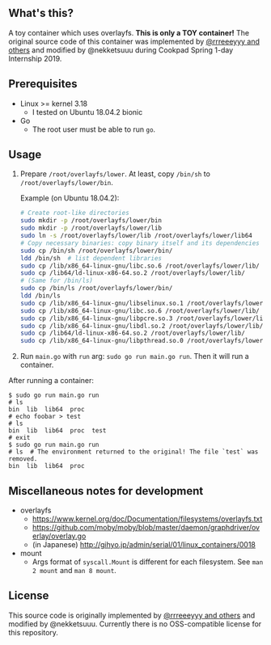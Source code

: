 ## What's this?

A toy container which uses overlayfs. **This is only a TOY container!** The original source code of this container was implemented by [@rrreeeyyy and others][1] and modified by @nekketsuuu during Cookpad Spring 1-day Internship 2019.

## Prerequisites

* Linux >= kernel 3.18
    * I tested on Ubuntu 18.04.2 bionic
* Go
    * The root user must be able to run `go`.

## Usage

1. Prepare `/root/overlayfs/lower`. At least, copy `/bin/sh` to `/root/overlayfs/lower/bin`.

    Example (on Ubuntu 18.04.2):

    ```sh
    # Create root-like directories
    sudo mkdir -p /root/overlayfs/lower/bin
    sudo mkdir -p /root/overlayfs/lower/lib
    sudo ln -s /root/overlayfs/lower/lib /root/overlayfs/lower/lib64
    # Copy necessary binaries: copy binary itself and its dependencies
    sudo cp /bin/sh /root/overlayfs/lower/bin/
    ldd /bin/sh  # list dependent libraries
    sudo cp /lib/x86_64-linux-gnu/libc.so.6 /root/overlayfs/lower/lib/
    sudo cp /lib64/ld-linux-x86-64.so.2 /root/overlayfs/lower/lib/
    # (Same for /bin/ls)
    sudo cp /bin/ls /root/overlayfs/lower/bin/
    ldd /bin/ls
    sudo cp /lib/x86_64-linux-gnu/libselinux.so.1 /root/overlayfs/lower/lib/
    sudo cp /lib/x86_64-linux-gnu/libc.so.6 /root/overlayfs/lower/lib/
    sudo cp /lib/x86_64-linux-gnu/libpcre.so.3 /root/overlayfs/lower/lib/
    sudo cp /lib/x86_64-linux-gnu/libdl.so.2 /root/overlayfs/lower/lib/
    sudo cp /lib64/ld-linux-x86-64.so.2 /root/overlayfs/lower/lib/
    sudo cp /lib/x86_64-linux-gnu/libpthread.so.0 /root/overlayfs/lower/lib/
    ```

2. Run `main.go` with `run` arg: `sudo go run main.go run`. Then it will run a container.

After running a container:

```sh-session
$ sudo go run main.go run
# ls
bin  lib  lib64  proc
# echo foobar > test
# ls
bin  lib  lib64  proc  test
# exit
$ sudo go run main.go run
# ls  # The environment returned to the original! The file `test` was removed.
bin  lib  lib64  proc
```

## Miscellaneous notes for development

* overlayfs
    * <https://www.kernel.org/doc/Documentation/filesystems/overlayfs.txt>
    * <https://github.com/moby/moby/blob/master/daemon/graphdriver/overlay/overlay.go>
    * (in Japanese) <http://gihyo.jp/admin/serial/01/linux_containers/0018>
* mount
    * Args format of `syscall.Mount` is different for each filesystem. See `man 2 mount` and `man 8 mount`.

## License

This source code is originally implemented by [@rrreeeyyy and others][1] and modified by @nekketsuuu. Currently there is no OSS-compatible license for this repository.


  [1]: https://github.com/rrreeeyyy/container-internship
